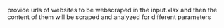 provide urls of websites to be webscraped in the input.xlsx and then the content of them will be scraped and analyzed for different parameters
